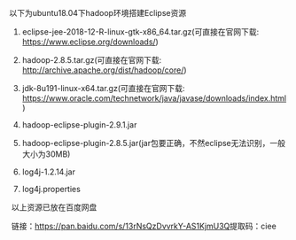 以下为ubuntu18.04下hadoop环境搭建Eclipse资源

1. eclipse-jee-2018-12-R-linux-gtk-x86_64.tar.gz(可直接在官网下载: https://www.eclipse.org/downloads/)

2. hadoop-2.8.5.tar.gz(可直接在官网下载: http://archive.apache.org/dist/hadoop/core/)

3. jdk-8u191-linux-x64.tar.gz(可直接在官网下载: https://www.oracle.com/technetwork/java/javase/downloads/index.html)

4. hadoop-eclipse-plugin-2.9.1.jar

5. hadoop-eclipse-plugin-2.8.5.jar(jar包要正确，不然eclipse无法识别，一般大小为30MB)

6. log4j-1.2.14.jar

7. log4j.properties



​	以上资源已放在百度网盘

​	链接：https://pan.baidu.com/s/13rNsQzDvvrkY-AS1KjmU3Q 
​	提取码：ciee 
